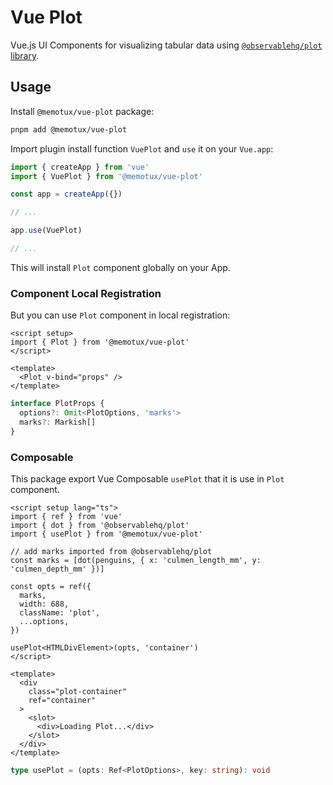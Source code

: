 # Vue Plot

Vue.js UI Components for visualizing tabular data using [`@observablehq/plot` library](https://github.com/observablehq/plot).

## Usage

Install `@memotux/vue-plot` package:

```bash
pnpm add @memotux/vue-plot
```

Import plugin install function `VuePlot` and `use` it on your `Vue.app`:

```ts
import { createApp } from 'vue'
import { VuePlot } from '@memotux/vue-plot'

const app = createApp({})

// ...

app.use(VuePlot)

// ...
```

This will install `Plot` component globally on your App.

### Component Local Registration

But you can use `Plot` component in local registration:

```vue
<script setup>
import { Plot } from '@memotux/vue-plot'
</script>

<template>
  <Plot v-bind="props" />
</template>
```

```ts
interface PlotProps {
  options?: Omit<PlotOptions, 'marks'>
  marks?: Markish[]
}
```

### Composable

This package export Vue Composable `usePlot` that it is use in `Plot` component.

```vue
<script setup lang="ts">
import { ref } from 'vue'
import { dot } from '@observablehq/plot'
import { usePlot } from '@memotux/vue-plot'

// add marks imported from @observablehq/plot
const marks = [dot(penguins, { x: 'culmen_length_mm', y: 'culmen_depth_mm' })]

const opts = ref({
  marks,
  width: 688,
  className: 'plot',
  ...options,
})

usePlot<HTMLDivElement>(opts, 'container')
</script>

<template>
  <div
    class="plot-container"
    ref="container"
  >
    <slot>
      <div>Loading Plot...</div>
    </slot>
  </div>
</template>
```

```ts
type usePlot = (opts: Ref<PlotOptions>, key: string): void
```

